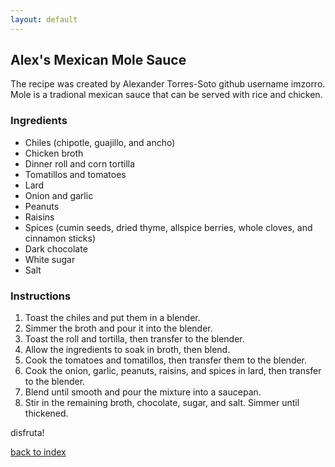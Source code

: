 ```yaml
---
layout: default
---
```


<!---
This is a comment. Note the triple dash to start, but double to end
-->

## Alex's Mexican Mole Sauce
<!---
Put your name or github username somewhere
-->
The recipe was created by Alexander Torres-Soto github username imzorro. Mole is a tradional mexican sauce that can be served with rice and chicken.

### Ingredients
- Chiles (chipotle, guajillo, and ancho)
- Chicken broth
- Dinner roll and corn tortilla
- Tomatillos and tomatoes
- Lard
- Onion and garlic
- Peanuts
- Raisins
- Spices (cumin seeds, dried thyme, allspice berries, whole cloves, and cinnamon sticks)
- Dark chocolate
- White sugar
- Salt

### Instructions

1. Toast the chiles and put them in a blender.  
2. Simmer the broth and pour it into the blender. 
3. Toast the roll and tortilla, then transfer to the blender. 
4. Allow the ingredients to soak in broth, then blend. 
5. Cook the tomatoes and tomatillos, then transfer them to the blender.
6. Cook the onion, garlic, peanuts, raisins, and spices in lard, then transfer to the blender.
7. Blend until smooth and pour the mixture into a saucepan.
8. Stir in the remaining broth, chocolate, sugar, and salt. Simmer until thickened. 

disfruta!

<!--
Keep this link to return to the index
-->
[back to index](../)